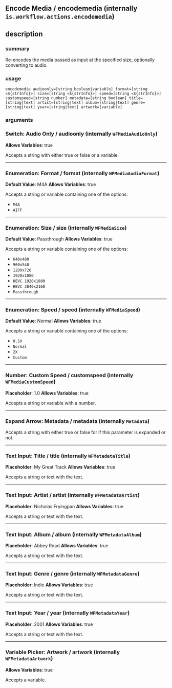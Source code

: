 
## Encode Media / encodemedia (internally `is.workflow.actions.encodemedia`)



## description
### summary
Re-encodes the media passed as input at the specified size, optionally converting to audio.


### usage
`encodemedia audioonly=[string boolean|variable] format=[string <${strInfo}>] size=[string <${strInfo}>] speed=[string <${strInfo}>] customspeed=[string number] metadata=[string boolean] title=[string|text] artist=[string|text] album=[string|text] genre=[string|text] year=[string|text] artwork=[variable]`

### arguments
### Switch: Audio Only / audioonly (internally `WFMediaAudioOnly`)
**Allows Variables**: true


Accepts a string with either true or false
or a variable.

---

### Enumeration: Format / format (internally `WFMediaAudioFormat`)
**Default Value**: M4A
**Allows Variables**: true


Accepts a string 
or variable
containing one of the options:

- `M4A`
- `AIFF`

---

### Enumeration: Size / size (internally `WFMediaSize`)
**Default Value**: Passthrough
**Allows Variables**: true


Accepts a string 
or variable
containing one of the options:

- `640x480`
- `960x540`
- `1280x720`
- `1920x1080`
- `HEVC 1920x1080`
- `HEVC 3840x2160`
- `Passthrough`

---

### Enumeration: Speed / speed (internally `WFMediaSpeed`)
**Default Value**: Normal
**Allows Variables**: true


Accepts a string 
or variable
containing one of the options:

- `0.5X`
- `Normal`
- `2X`
- `Custom`

---

### Number: Custom Speed / customspeed (internally `WFMediaCustomSpeed`)
**Placeholder**: 1.0
**Allows Variables**: true


Accepts a string 
or variable
with a number.

---

### Expand Arrow: Metadata / metadata (internally `Metadata`)


Accepts a string with either true or false for if this
parameter is expanded or not.

---

### Text Input: Title / title (internally `WFMetadataTitle`)
**Placeholder**: My Great Track
**Allows Variables**: true


Accepts a string 
or text
with the text.

---

### Text Input: Artist / artist (internally `WFMetadataArtist`)
**Placeholder**: Nicholas Fryingpan
**Allows Variables**: true


Accepts a string 
or text
with the text.

---

### Text Input: Album / album (internally `WFMetadataAlbum`)
**Placeholder**: Abbey Road
**Allows Variables**: true


Accepts a string 
or text
with the text.

---

### Text Input: Genre / genre (internally `WFMetadataGenre`)
**Placeholder**: Indie
**Allows Variables**: true


Accepts a string 
or text
with the text.

---

### Text Input: Year / year (internally `WFMetadataYear`)
**Placeholder**: 2001
**Allows Variables**: true


Accepts a string 
or text
with the text.

---

### Variable Picker: Artwork / artwork (internally `WFMetadataArtwork`)
**Allows Variables**: true


Accepts a variable.
